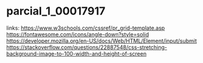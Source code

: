 # parcial_1_00017917

links:
https://www.w3schools.com/cssref/pr_grid-template.asp
https://fontawesome.com/icons/angle-down?style=solid
https://developer.mozilla.org/en-US/docs/Web/HTML/Element/input/submit
https://stackoverflow.com/questions/22887548/css-stretching-background-image-to-100-width-and-height-of-screen
